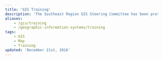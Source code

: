 ```yaml
---
title: 'GIS Training'
description: 'The Southeast Region GIS Steering Committee has been providing free GIS training in Cookeville, TN for nearly two decades.'
aliases:
    - /gis/training
    - /geographic-information-systems/training
tags:
    - GIS
    - Map
    - Training
updated: 'December 21st, 2016'
---
```

